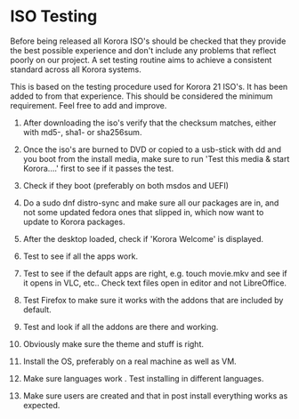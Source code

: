 # ISO Testing

Before being released all Korora ISO's should be checked that they provide the best possible experience and don't include any problems that reflect poorly on our project. A set testing routine aims to achieve a consistent standard across all Korora systems.

This is based on the testing procedure used for Korora 21 ISO's. It has been added to from that experience. This should be considered the minimum requirement. Feel free to add and improve.

1. After downloading the iso's verify that the checksum matches, either with md5-, sha1- or sha256sum.

2. Once the iso's are burned to DVD or copied to a usb-stick with dd and you boot from the install media, make sure to run 'Test this media & start Korora....' first to see if it passes the test.

3. Check if they boot (preferably on both msdos and UEFI)

4. Do a sudo dnf distro-sync and make sure all our packages are in, and not some updated fedora ones that slipped in, which now want to update to Korora packages.

5. After the desktop loaded, check if 'Korora Welcome' is displayed.

6. Test to see if all the apps work.

7. Test to see if the default apps are right, e.g. touch movie.mkv and see if it opens in VLC, etc.. Check text files open in editor and not LibreOffice.

8. Test Firefox to make sure it works with the addons that are included by default.

9. Test and look if all the addons are there and working.

10. Obviously make sure the theme and stuff is right.

11. Install the OS, preferably on a real machine as well as VM.

12. Make sure languages work . Test installing in different languages.

13. Make sure users are created and that in post install everything works as expected.
